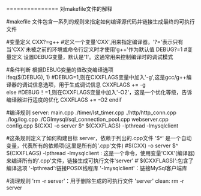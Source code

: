 

===============
对makefile文件的解释    


#makefile 文件包含一系列的规则来指定如何编译源代码并链接生成最终的可执行文件

#变量定义 
CXX?=g++  #定义一个变量'CXX',用来指定编译器。'?='表示只有当'CXX'未被之前的环境或命令行定义时才使用'g++'作为默认值
DEBUG?=1  #变量定义 设置DEBUG变量，默认是'1'。这通常用来控制编译时的调试模式

#条件判断     根据DEBUG变量的值改变编译选项  
ifeq($(DEBUG), 1)              #DEBUG=1,则在CXXFLAGS变量中加入'-g',这是gcc/g++编译器的调试信息选项，用于生成调试信息
	CXXFLAGS += -g        
else                           #DEBUG！=1,则在CXXFLAGS变量中加入'-O2'，这是一个优化等级，告诉编译器进行适度的优化
	CXXFLAGS += -O2
endif

#编译规则
server: main.cpp ./timer/lst_timer.cpp ./http/http_conn.cpp ./log/log.cpp ./CGImysql/sql_connection_pool.cpp webserver.cpp config.cpp
	$(CXX) -o server  $^ $(CXXFLAGS) -lpthread -lmysqlclient

#这条规则定义了如何构建目标 server，依赖于列出的.cpp文件   '$^' 是一个自动变量，代表所有的依赖项(这里是所有的'.cpp'文件)
#$(CXX) -o server $^ $(CXXFLAGS) -lpthread -lmysqlclient  : 这是一个命令，使用变量'CXX'(编译器)来编译所有的'.cpp'文件，链接生成可执行文件'server'
#'$(CXXFLAGS)':包含了编译选项  '-lpthread':链接POSIX线程库  '-lmysqlclient'：链接MySql客户端库
 




#清理规则    'rm -r server'：用于删除生成的可执行文件 'server'
clean:
	rm -r server